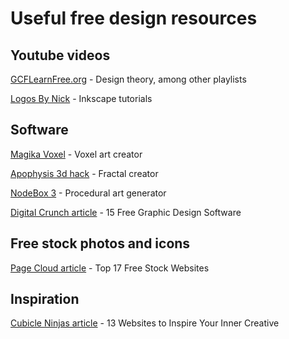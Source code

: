 # Useful free design resources

## Youtube videos

[GCFLearnFree.org](https://www.youtube.com/c/GcflearnfreeOrgplus/playlists "GCFLearnFree.org - Work skills and design") - Design theory, among other playlists

[Logos By Nick](https://www.youtube.com/c/LogosByNick/playlists "Logos By Nick - Inkscape tutorials") - Inkscape tutorials

## Software

[Magika Voxel](https://ephtracy.github.io/) - Voxel art creator

[Apophysis 3d hack](http://www.fractalforums.com/apophysis/apophysis-3d-hack/) - Fractal creator

[NodeBox 3](https://www.nodebox.net/node/) - Procedural art generator

[Digital Crunch article](https://digitalcruch.com/free-graphic-design-software/) - 15 Free Graphic Design Software

## Free stock photos and icons

[Page Cloud article](https://www.pagecloud.com/blog/best-free-stock-image-websites) - Top 17 Free Stock Websites

## Inspiration

[Cubicle Ninjas article](https://cubicleninjas.com/design-inspiration-sites/) - 13 Websites to Inspire Your Inner Creative
